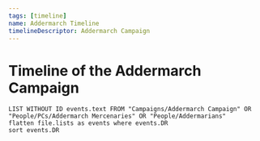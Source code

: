 ```yaml
---
tags: [timeline]
name: Addermarch Timeline
timelineDescriptor: Addermarch Campaign
---
```


# Timeline of the Addermarch Campaign

```dataview
LIST WITHOUT ID events.text FROM "Campaigns/Addermarch Campaign" OR "People/PCs/Addermarch Mercenaries" OR "People/Addermarians" 
flatten file.lists as events where events.DR 
sort events.DR
```
